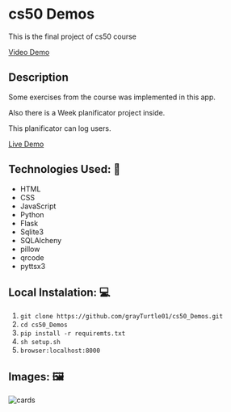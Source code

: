 # cs50 Demos

This is the final project of cs50 course

[Video Demo](https://youtu.be/aGzm9kANVbg)

## Description

Some exercises from the course was implemented in this app.

Also there is a  Week planificator project inside.

This planificator can log users.

[Live Demo](https://juanhernandez.pythonanywhere.com/)

## Technologies Used: 🧰

* HTML
* CSS
* JavaScript
* Python
* Flask
* Sqlite3
* SQLAlcheny
* pillow
* qrcode
* pyttsx3


## Local Instalation: 💻
1. `git clone https://github.com/grayTurtle01/cs50_Demos.git`
2. `cd cs50_Demos`
3. `pip install -r requiremts.txt` 
4. `sh setup.sh`
5. `browser:localhost:8000`

## Images: 🖼️
![cards](https://res.cloudinary.com/dqxtoises/image/upload/v1632904463/2021-09-29-031514_545x548_scrot_xlrqr4.png)

